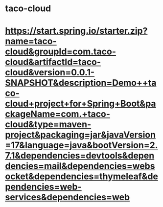 # taco-cloud

# https://start.spring.io/starter.zip?name=taco-cloud&groupId=com.taco-cloud&artifactId=taco-cloud&version=0.0.1-SNAPSHOT&description=Demo++taco-cloud+project+for+Spring+Boot&packageName=com.+taco-cloud&type=maven-project&packaging=jar&javaVersion=17&language=java&bootVersion=2.7.1&dependencies=devtools&dependencies=mail&dependencies=websocket&dependencies=thymeleaf&dependencies=web-services&dependencies=web